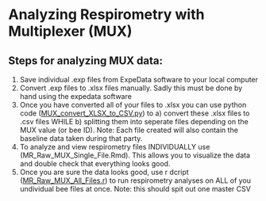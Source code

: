# Analyzing Respirometry with Multiplexer (MUX)
## Steps for analyzing MUX data:
1. Save individual .exp files from ExpeData software to your local computer
2. Convert .exp files to .xlsx files manually. Sadly this must be done by hand using the expedata software
3. Once you have converted all of your files to .xlsx you can use python code ([MUX_convert_XLSX_to_CSV.py]([url](https://github.com/NaugLab/Respirometry_MUX/blob/main/MUX_convert_XLSX_to_CSV.py))) to a) convert these .xlsx files to .csv files WHILE b) splitting them into seperate files depending on the MUX value (or bee ID). Note: Each file created will also contain the baseline data taken during that party. 
4. To analyze and view respirometry files INDIVIDUALLY use (MR_Raw_MUX_Single_File.Rmd). This allows you to visualize the data and double check that everything looks good. 
5. Once you are sure the data looks good, use r dcript ([MR_Raw_MUX_All_Files.r]([url](https://github.com/NaugLab/Respirometry_MUX/blob/main/MR_Raw_MUX_All_Files.r))) to run respirometry analyses on ALL of you undividual bee files at once. Note: this should spit out one master CSV
